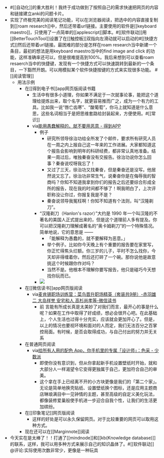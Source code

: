 - #[[自动化]]的重大胜利！我终于成功做到了按照自己的需求快速把网页的内容和链接建立anki的问题卡片。
- 实现了终极完美的阅读笔记功能，可以在浏览器阅读，把选中的内容直接复制到[[roam research]]中，然后还带着url链接。主要使用的软件是[[keyboard maestro]]，只使用了一点简单的[[applescript]]脚本。#[[软件联动]]用[[BetterTouchTool]]设置了在[[触控板]]双指向左滑动就可以启动的#[[快捷方式]]然后还带着url链接。最困难的部分是怎样在roam research当中新建一个条目，最初的想法是用keyboard maestro当中的find image and click 的功能，这样准确率还可以，但是很难提高到100%。我后来想到可以查看roam resaerch当中的快捷键，发现有一个快捷方式可以快速跳转到最新的一个条目，一下豁然开朗。可以用模拟某个软件快捷按键的方式来实现很多功能。
#[[阅读管理]]
    - 用法示例
        - 在[[得到电子书]]app网页版阅读书籍
            - 生活中有很多小道理，你如果不满足于一次就事论事，能把这个道理给提炼出来，取个名字，就更容易推而广之，成为一个有力的工具。比如我一说“唇亡齿寒”、“酸葡萄”，你马上就知道是什么意思，这些名词相当于是把思维套路给封装起来，方便使用。#[[常识]]
            - via[能用愚蠢解释的，就不要用恶意 - 得到APP](https://www.dedao.cn/article/Q8dpgOa54NZMVzmmZNKByzxkwYm2Rl)
                - 例子
                    - 研究所领导徐治功给全所发了个邮件，要求所有研究人员在一周之内上报自己这一年来的工作进展。大家都知道这个报告会影响到明年的科研经费，都非常认真地准备。结果一周过后，唯独秦奋没有交报告。徐治功说你怎么回事？秦奋说哎呀我忘了！
                    - 又过了三天，徐治功又找秦奋，但是秦奋还是没写。他居然说又忘了。徐治功非常生气，说秦奋你是在侮辱我的智商吗？你知不知道我拿到你们的报告之后还要综合形成全所的报告，现在我的时间都不够了！啊我明白了，上次评职称没让你过，你报复我是不是？
                    - 秦奋说领导我冤枉啊！你知不知道有个法则，叫“汉隆剃刀”。
                - “汉隆剃刀（Hanlon's razor）”大约是 1990 年一个叫汉隆的不著名的美国人正式提出来的，但是这个道理前人多有提及。你可以把汉隆剃刀理解成著名的“奥卡姆剃刀”的一个特殊情况。简单地说，它的意思是 ——
                    - 「能解释为愚蠢的，就不要解释为恶意。」
                    - 举个例子。比如你今天晚上有个重要的报告要在家里写，你正忙得焦头烂额。你三岁的儿子，平时不怎么找你，今天却非得缠着你，然后还打碎了一个碗。那你说他是故意挑这个时候跟你作对吗？
                    - 当然不是。他根本不理解你要写报告，他只是碰巧今天想找你玩而已。
                - ![](https://firebasestorage.googleapis.com/v0/b/firescript-577a2.appspot.com/o/imgs%2Fapp%2Fxinyiheng%2F32oy32xAHh.png?alt=media&token=e72996f1-6ee3-4956-a669-a030675e1a61)
        - 在[[微信读书]]app网页版阅读
            - via[麦肯锡职场训练营：菜鸟晋升职场精英（套装共9册）-赤羽雄二 大岛祥誉 安宅和人 高杉尚孝等-微信读书](https://weread.qq.com/web/reader/277327d071916d4e277776eke4d32d5015e4da3b7fbb1fa)
                - 前 言能有所成长真是太美妙了对我们而言，最开心的事是什么呢？如果在工作中取得了好成绩，想必会很开心吧。在此基础上，个人生活也过得十分充实，应该就会更加开心了。但是，以上的情况也要视环境和面对的人而定，我们无法百分之百掌控局面。有时候，是否会取得成功，与自己付出的努力并无关系
        - 在普通网页阅读
            - via[给所有人用的配色 App，你手机里的专属「设计师」：色采 - 少数派](https://sspai.com/post/63476)
                - 即使你没有意识到，但从你拿起新手机设置壁纸时开始，就和大部分人一样渴望令它变得更独属于自己，更加符合自己的审美。
                - 这个拿在手上已经离不开的小方块更像是我们的「第二个家」。无论是简单地换壳贴纸、设置壁纸换个图标，还是应用主题商店琳琅满目中一见钟情的主题，甚至高级的自定义美化玩法，都像装修爱巢般使手机进一步迎合自我个性，让我们的生活更加缤纷。
        - 在[[印象笔记]]网页版阅读
            - 这样的好处是可以永久保留网页。对于比较重要的网页可以取用这种方式。
        - 现在还可以在[[Marginnote]]阅读
- 今天实在是太棒了！！打通了[[mindnode]]和[[kb(Knowledge database)]]的联系，这样，我可以用多种方式来展示自己的知识晶体了。#[[软件联动]] @评论:实际使用次数非常少，更像是一种玩具
